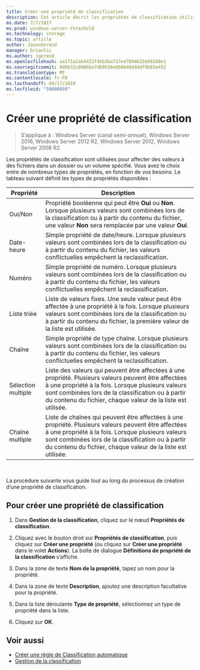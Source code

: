 ```yaml
---
title: Créer une propriété de classification
description: Cet article décrit les propriétés de classification utilisées pour affecter des valeurs à des fichiers dans un dossier ou un volume spécifié.
ms.date: 7/7/2017
ms.prod: windows-server-threshold
ms.technology: storage
ms.topic: article
author: JasonGerend
manager: brianlic
ms.author: jgerend
ms.openlocfilehash: aa1f1a2ab4422f4bb36a737e47894b22b60160e1
ms.sourcegitcommit: 0d0b32c8986ba7db9536e0b8648d4ddf9b03e452
ms.translationtype: MT
ms.contentlocale: fr-FR
ms.lasthandoff: 04/17/2019
ms.locfileid: "59880650"
---
```

# <a name="create-a-classification-property"></a>Créer une propriété de classification

> S’applique à : Windows Server (canal semi-annuel), Windows Server 2016, Windows Server 2012 R2, Windows Server 2012, Windows Server 2008 R2

Les propriétés de classification sont utilisées pour affecter des valeurs à des fichiers dans un dossier ou un volume spécifié. Vous avez le choix entre de nombreux types de propriétés, en fonction de vos besoins. Le tableau suivant définit les types de propriétés disponibles :

|Propriété | Description |
| --- | --- |
| Oui/Non | Propriété booléenne qui peut être **Oui** ou **Non**. Lorsque plusieurs valeurs sont combinées lors de la classification ou à partir du contenu du fichier, une valeur **Non** sera remplacée par une valeur **Oui**. |
| Date-heure | Simple propriété de date/heure. Lorsque plusieurs valeurs sont combinées lors de la classification ou à partir du contenu du fichier, les valeurs conflictuelles empêchent la reclassification. |
| Numéro | Simple propriété de numéro. Lorsque plusieurs valeurs sont combinées lors de la classification ou à partir du contenu du fichier, les valeurs conflictuelles empêchent la reclassification. |
| Liste triée | Liste de valeurs fixes. Une seule valeur peut être affectée à une propriété à la fois. Lorsque plusieurs valeurs sont combinées lors de la classification ou à partir du contenu du fichier, la première valeur de la liste est utilisée. |
| Chaîne | Simple propriété de type chaîne. Lorsque plusieurs valeurs sont combinées lors de la classification ou à partir du contenu du fichier, les valeurs conflictuelles empêchent la reclassification. |
| Sélection multiple | Liste des valeurs qui peuvent être affectées à une propriété. Plusieurs valeurs peuvent être affectées à une propriété à la fois. Lorsque plusieurs valeurs sont combinées lors de la classification ou à partir du contenu du fichier, chaque valeur de la liste est utilisée. |
| Chaîne multiple | Liste de chaînes qui peuvent être affectées à une propriété. Plusieurs valeurs peuvent être affectées à une propriété à la fois. Lorsque plusieurs valeurs sont combinées lors de la classification ou à partir du contenu du fichier, chaque valeur de la liste est utilisée. |

<br />

La procédure suivante vous guide tout au long du processus de création d’une propriété de classification.

## <a name="to-create-a-classification-property"></a>Pour créer une propriété de classification

1.  Dans **Gestion de la classification**, cliquez sur le nœud **Propriétés de classification**.

2.  Cliquez avec le bouton droit sur **Propriétés de classification**, puis cliquez sur **Créer une propriété** (ou cliquez sur **Créer une propriété** dans le volet **Actions**). La boîte de dialogue **Définitions de propriété de la classification** s’affiche.

3.  Dans la zone de texte **Nom de la propriété**, tapez un nom pour la propriété.

4.  Dans la zone de texte **Description**, ajoutez une description facultative pour la propriété.

5.  Dans la liste déroulante **Type de propriété**, sélectionnez un type de propriété dans la liste.

6.  Cliquez sur **OK**.

## <a name="see-also"></a>Voir aussi

-   [Créer une règle de Classification automatique](create-automatic-classification-rule.md)
-   [Gestion de la classification](classification-management.md)